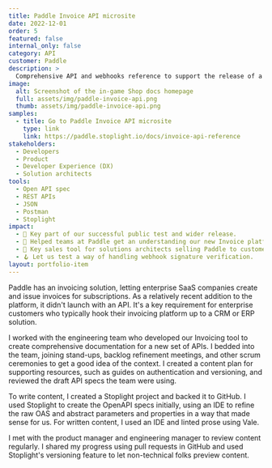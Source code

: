 ```yaml
---
title: Paddle Invoice API microsite
date: 2022-12-01 
order: 5
featured: false
internal_only: false
category: API
customer: Paddle
description: >
  Comprehensive API and webhooks reference to support the release of a new invoicing platform.
image:
  alt: Screenshot of the in-game Shop docs homepage
  full: assets/img/paddle-invoice-api.png
  thumb: assets/img/paddle-invoice-api.png
samples:
  - title: Go to Paddle Invoice API microsite
    type: link
    link: https://paddle.stoplight.io/docs/invoice-api-reference
stakeholders:
  - Developers
  - Product
  - Developer Experience (DX)
  - Solution architects
tools:
  - Open API spec
  - REST APIs
  - JSON
  - Postman
  - Stoplight
impact:
  - 🚀 Key part of our successful public test and wider release.
  - 🤗 Helped teams at Paddle get an understanding our new Invoice platform.
  - 🤑 Key sales tool for solutions architects selling Paddle to customers.
  - 🪝 Let us test a way of handling webhook signature verification.
layout: portfolio-item
---
```

Paddle has an invoicing solution, letting enterprise SaaS companies create and issue invoices for subscriptions. As a relatively recent addition to the platform, it didn't launch with an API. It's a key requirement for enterprise customers who typically hook their invoicing platform up to a CRM or ERP solution.

I worked with the engineering team who developed our Invoicing tool to create comprehensive documentation for a new set of APIs. I bedded into the team, joining stand-ups, backlog refinement meetings, and other scrum ceremonies to get a good idea of the context. I created a content plan for supporting resources, such as guides on authentication and versioning, and reviewed the draft API specs the team were using.

To write content, I created a Stoplight project and backed it to GitHub. I used Stoplight to create the OpenAPI specs initially, using an IDE to refine the raw OAS and abstract parameters and properties in a way that made sense for us. For written content, I used an IDE and linted prose using Vale.

I met with the product manager and engineering manager to review content regularly. I shared my progress using pull requests in GitHub and used Stoplight's versioning feature to let non-technical folks preview content.